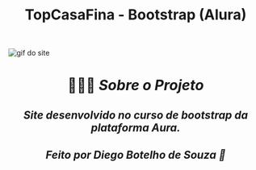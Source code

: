 <h1 align="center">TopCasaFina - Bootstrap (Alura)</h1>
<br>

![gif do site](https://github.com/Diegodesouza7/Bootstrap_Alura/blob/master/TopCasaFina2.00.gif)

<h1 align="center">💇🏻‍♂️ <i>Sobre o Projeto</h1>
<h2 align="center">Site desenvolvido no curso de bootstrap da plataforma Aura.</h2>

<h2 align="center"> Feito por Diego Botelho de Souza 🚀</h2>
